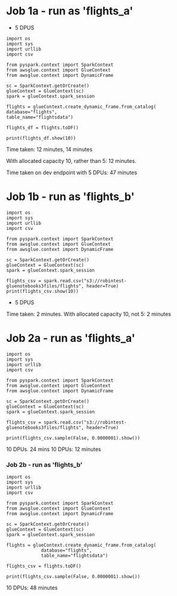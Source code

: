 # Job 1a - run as 'flights_a'

- 5 DPUS

```
import os
import sys
import urllib
import csv

from pyspark.context import SparkContext
from awsglue.context import GlueContext
from awsglue.context import DynamicFrame

sc = SparkContext.getOrCreate()
glueContext = GlueContext(sc)
spark = glueContext.spark_session

flights = glueContext.create_dynamic_frame.from_catalog(
database="flights",
table_name="flightsdata")

flights_df = flights.toDF()

print(flights_df.show(10))
```

Time taken: 12 minutes, 14 minutes

With allocated capacity 10, rather than 5: 12 minutes.

Time taken on dev endpoint with 5 DPUs:  47 minutes

# Job 1b - run as 'flights_b'

```
import os
import sys
import urllib
import csv

from pyspark.context import SparkContext
from awsglue.context import GlueContext
from awsglue.context import DynamicFrame

sc = SparkContext.getOrCreate()
glueContext = GlueContext(sc)
spark = glueContext.spark_session

flights_csv = spark.read.csv("s3://robintest-gluenotebooks3files/flights", header=True)
print(flights_csv.show(10))
```

- 5 DPUS

Time taken: 2 minutes.  With allocated capacity 10, not 5:  2 minutes

# Job 2a - run as 'flights_a'

```
import os
import sys
import urllib
import csv

from pyspark.context import SparkContext
from awsglue.context import GlueContext
from awsglue.context import DynamicFrame

sc = SparkContext.getOrCreate()
glueContext = GlueContext(sc)
spark = glueContext.spark_session

flights_csv = spark.read.csv("s3://robintest-gluenotebooks3files/flights", header=True)

print(flights_csv.sample(False, 0.0000001).show())
```
10 DPUs.  24 mins
10 DPUs: 12 minutes

### Job 2b - run as 'flights_b'


```
import os
import sys
import urllib
import csv

from pyspark.context import SparkContext
from awsglue.context import GlueContext
from awsglue.context import DynamicFrame

sc = SparkContext.getOrCreate()
glueContext = GlueContext(sc)
spark = glueContext.spark_session

flights = glueContext.create_dynamic_frame.from_catalog(
             database="flights",
             table_name="flightsdata")

flights_csv = flights.toDF()

print(flights_csv.sample(False, 0.0000001).show())
```

10 DPUs: 48 minutes
